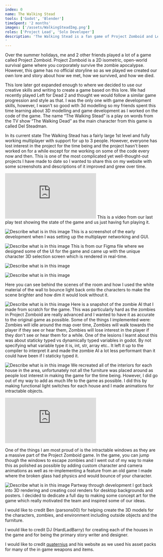 ```yaml
---
index: 0
name: The Walking Stead
tools: ['Godot', 'Blender']
timeSpent: '2 months'
images: ['/assets/WalkingSteadImg.png']
roles: ['Project Lead', 'Solo Developer']
description: 'The Walking Stead is a fan game of Project Zomboid and Left For Dead 2.
'
---
```


Over the summer holidays, me and 2 other friends played a lot of a game called Project Zomboid. Project Zomboid is a 2D isometric, open-world survival game where you corporately survive the zombie apocalypse. However, this game has no official storyline so as we played we created our own lore and story about how we met, how we survived, and how we died.

This lore later got expanded enough to where we decided to use our creative skills and writing to create a game based on this lore. We had recently played Left for Dead 2 and thought we would follow a similar game progression and style as that. I was the only one with game development skills, however, I wasn't so good with 3d modelling so my friends spent this time learning about 3D modelling and game development as I worked on the code of the game. The name “The Walking Stead” is a play on words from the TV show “The Walking Dead” as the main character from this game is called Del Steadman.

In its current state The Walking Stead has a fairly large 1st level and fully working multiplayer with support for up to 3 people. However, everyone has lost interest in the project for the time being and the project hasn't been worked on for a while except for me working on some of the code every now and then. This is one of the most complicated yet well-thought-out projects I have made to date so I wanted to share this on my website with some screenshots and descriptions of it improved and grew over time.

<iframe
    src="https://www.youtube.com/embed/ugyTidbpqo8?si=y88RANgu6QRcU30W"
    title="YouTube video"
    allowFullScreen
    frameborder="0"
>
</iframe>
This is a video from our last play test showing the state of the game and us just having fun playing it.

![Describe what is in this image](/assets/DelsteadmanEarlyScreenshot.png)
This is a screenshot of the early development when I was setting up the multiplayer networking and GUI.

![Describe what is in this image](/assets/DelsteadmanFigmaDesigns.png)
This is from our Figma file where we designed some of the UI for the game and came up with the unique character 3D selection screen which is rendered in real-time.

<div class="ImageGrid">

![Describe what is in this image](/assets/DelsteadmanSelect1.png)

![Describe what is in this image](/assets/DelsteadmanSelect2.png)

</div>
Here you can see behind the scenes of the room and how I used the white material of the wall to bounce light back onto the characters to make the scene brighter and how dim it would look without it.

![Describe what is in this image](/assets/DelsteadmanZombieAI.png)
Here is a snapshot of the zombie AI that I made from scratch for the game. This was particularly hard as the zombies in Project Zomboid are really advanced and I wanted to have it as accurate to the original game as possible. Some of the things I implemented were: Zombies will idle around the map over time, Zombies will walk towards the player if they see or hear them, Zombies will lose interest in the player if they don't see or hear them for a while. One of the lesions I learnt about this was about staticky typed vs dynamically typed variables in godot. By not specifying what variable type it is, int, str, array etc.. It left it up to the compiler to interpret it and made the zombie AI a lot less performant than it could have been if I staticky typed it.

![Describe what is in this image](/assets/InsideBigHouse.png)
We recreated all of the interiors for each house in the area, unfortunately not all the furniture was placed around as people lost interest in making the game for the time being. However, I did go out of my way to add as much life to the game as possible. I did this by making functional light switches for each house and I made animations for intractable objects.

<iframe
    src="https://www.youtube.com/embed/WE7Oonea6hk?si=Nj4AuWWXCl8k5a-I"
    title="YouTube video"
    allowFullScreen
    frameborder="0"
>
</iframe>

One of the things I am most proud of is the intractable windows as they are a massive part of the Project Zomboid game. In the game, you can jump though the windows to escape zombies and I went out of my way to make this as polished as possible by adding custom character and camera animations as well as re-implementing a feature from an old game I made where the broken glass had physics and would bounce of your character.

![Describe what is in this image](/assets/WalkingSteadConceptArt.png)
Partway through development I got back into 3D rendering and creating cool renders for desktop backgrounds and posters. I decided to dedicate a full day to making some concept art for the game which really motivated the team and inspired some of our ideas.

I would like to credit Ben (parsons00) for helping create the 3D models for the characters, zombies, and environment including outside objects and the furniture.

I would like to credit DJ (HardLadBarry) for creating each of the houses in the game and for being the primary story writer and designer.

I would like to credit [quaternius](https://quaternius.com/) and his website as we used his asset packs for many of the in game weapons and items.
